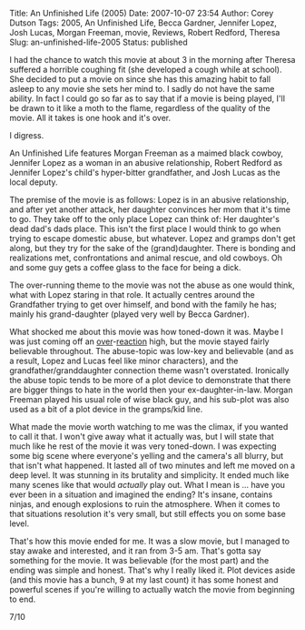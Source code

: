 Title: An Unfinished Life (2005)
Date: 2007-10-07 23:54
Author: Corey Dutson
Tags: 2005, An Unfinished Life, Becca Gardner, Jennifer Lopez, Josh Lucas, Morgan Freeman, movie, Reviews, Robert Redford, Theresa
Slug: an-unfinished-life-2005
Status: published

I had the chance to
watch this movie at about 3 in the morning after Theresa suffered a
horrible coughing fit (she developed a cough while at school). She
decided to put a movie on since she has this amazing habit to fall
asleep to any movie she sets her mind to. I sadly do not have the same
ability. In fact I could go so far as to say that if a movie is being
played, I'll be drawn to it like a moth to the flame, regardless of the
quality of the movie. All it takes is one hook and it's over.

I digress.

An Unfinished Life features Morgan Freeman as a maimed black cowboy,
Jennifer Lopez as a woman in an abusive relationship, Robert Redford as
Jennifer Lopez's child's hyper-bitter grandfather, and Josh Lucas as the
local deputy.

The premise of the movie is as follows: Lopez is in an abusive
relationship, and after yet another attack, her daughter convinces her
mom that it's time to go. They take off to the only place Lopez can
think of: Her daughter's dead dad's dads place. This isn't the first
place I would think to go when trying to escape domestic abuse, but
whatever. Lopez and gramps don't get along, but they try for the sake of
the (grand)daughter. There is bonding and realizations met,
confrontations and animal rescue, and old cowboys. Oh and some guy gets
a coffee glass to the face for being a dick.

The over-running theme to the movie was not the abuse as one would
think, what with Lopez staring in that role. It actually centres around
the Grandfather trying to get over himself, and bond with the family he
has; mainly his grand-daughter (played very well by Becca Gardner).

What shocked me about this movie was how toned-down it was. Maybe I was
just coming off an
[over](/?p=35 "Good Luck Chuck")-[reaction](/?p=34 "Ocean's Eleven")
high, but the movie stayed fairly believable throughout. The abuse-topic
was low-key and believable (and as a result, Lopez and Lucas feel like
minor characters), and the grandfather/granddaughter connection theme
wasn't overstated. Ironically the abuse topic tends to be more of a plot
device to demonstrate that there are bigger things to hate in the world
then your ex-daughter-in-law. Morgan Freeman played his usual role of
wise black guy, and his sub-plot was also used as a bit of a plot device
in the gramps/kid line.

What made the movie worth watching to me was the climax, if you wanted
to call it that. I won't give away what it actually was, but I will
state that much like he rest of the movie it was very toned-down. I was
expecting some big scene where everyone's yelling and the camera's all
blurry, but that isn't what happened. It lasted all of two minutes and
left me moved on a deep level. It was stunning in its brutality and
simplicity. It ended much like many scenes like that would *actually*
play out. What I mean is ... have you ever been in a situation and
imagined the ending? It's insane, contains ninjas, and enough explosions
to ruin the atmosphere. When it comes to that situations resolution it's
very small, but still effects you on some base level.

That's how this movie ended for me. It was a slow movie, but I managed
to stay awake and interested, and it ran from 3-5 am. That's gotta say
something for the movie. It was believable (for the most part) and the
ending was simple and honest. That's why I really liked it. Plot devices
aside (and this movie has a bunch, 9 at my last count) it has some
honest and powerful scenes if you're willing to actually watch the movie
from beginning to end.

7/10
